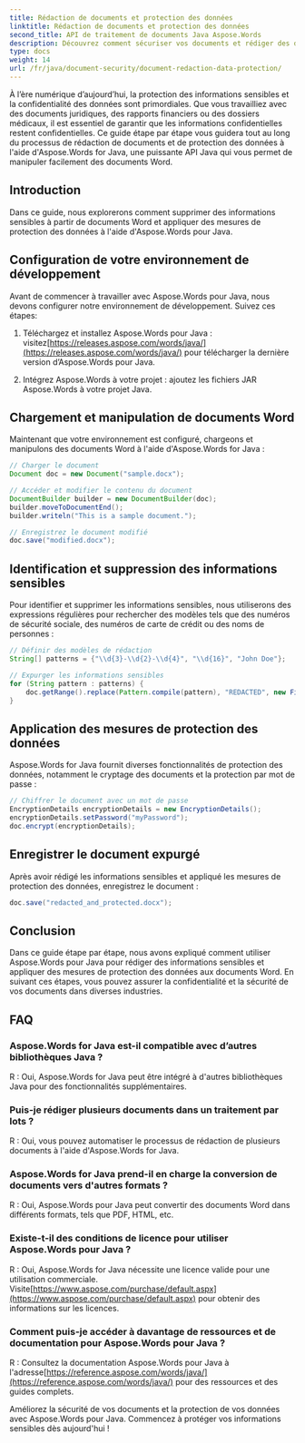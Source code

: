 ```yaml
---
title: Rédaction de documents et protection des données
linktitle: Rédaction de documents et protection des données
second_title: API de traitement de documents Java Aspose.Words
description: Découvrez comment sécuriser vos documents et rédiger des données sensibles à l'aide d'Aspose.Words pour Java. Guide étape par étape avec le code source.
type: docs
weight: 14
url: /fr/java/document-security/document-redaction-data-protection/
---
```


À l’ère numérique d’aujourd’hui, la protection des informations sensibles et la confidentialité des données sont primordiales. Que vous travailliez avec des documents juridiques, des rapports financiers ou des dossiers médicaux, il est essentiel de garantir que les informations confidentielles restent confidentielles. Ce guide étape par étape vous guidera tout au long du processus de rédaction de documents et de protection des données à l'aide d'Aspose.Words for Java, une puissante API Java qui vous permet de manipuler facilement des documents Word.

## Introduction

Dans ce guide, nous explorerons comment supprimer des informations sensibles à partir de documents Word et appliquer des mesures de protection des données à l'aide d'Aspose.Words pour Java. 

## Configuration de votre environnement de développement

Avant de commencer à travailler avec Aspose.Words pour Java, nous devons configurer notre environnement de développement. Suivez ces étapes:

1.  Téléchargez et installez Aspose.Words pour Java : visitez[https://releases.aspose.com/words/java/](https://releases.aspose.com/words/java/) pour télécharger la dernière version d’Aspose.Words pour Java.

2. Intégrez Aspose.Words à votre projet : ajoutez les fichiers JAR Aspose.Words à votre projet Java.

## Chargement et manipulation de documents Word

Maintenant que votre environnement est configuré, chargeons et manipulons des documents Word à l'aide d'Aspose.Words for Java :

```java
// Charger le document
Document doc = new Document("sample.docx");

// Accéder et modifier le contenu du document
DocumentBuilder builder = new DocumentBuilder(doc);
builder.moveToDocumentEnd();
builder.writeln("This is a sample document.");

// Enregistrez le document modifié
doc.save("modified.docx");
```

## Identification et suppression des informations sensibles

Pour identifier et supprimer les informations sensibles, nous utiliserons des expressions régulières pour rechercher des modèles tels que des numéros de sécurité sociale, des numéros de carte de crédit ou des noms de personnes :

```java
// Définir des modèles de rédaction
String[] patterns = {"\\d{3}-\\d{2}-\\d{4}", "\\d{16}", "John Doe"};

// Expurger les informations sensibles
for (String pattern : patterns) {
    doc.getRange().replace(Pattern.compile(pattern), "REDACTED", new FindReplaceOptions());
}
```

## Application des mesures de protection des données

Aspose.Words for Java fournit diverses fonctionnalités de protection des données, notamment le cryptage des documents et la protection par mot de passe :

```java
// Chiffrer le document avec un mot de passe
EncryptionDetails encryptionDetails = new EncryptionDetails();
encryptionDetails.setPassword("myPassword");
doc.encrypt(encryptionDetails);
```

## Enregistrer le document expurgé

Après avoir rédigé les informations sensibles et appliqué les mesures de protection des données, enregistrez le document :

```java
doc.save("redacted_and_protected.docx");
```

## Conclusion

Dans ce guide étape par étape, nous avons expliqué comment utiliser Aspose.Words pour Java pour rédiger des informations sensibles et appliquer des mesures de protection des données aux documents Word. En suivant ces étapes, vous pouvez assurer la confidentialité et la sécurité de vos documents dans diverses industries.

## FAQ

### Aspose.Words for Java est-il compatible avec d’autres bibliothèques Java ?

R : Oui, Aspose.Words for Java peut être intégré à d'autres bibliothèques Java pour des fonctionnalités supplémentaires.

### Puis-je rédiger plusieurs documents dans un traitement par lots ?

R : Oui, vous pouvez automatiser le processus de rédaction de plusieurs documents à l'aide d'Aspose.Words for Java.

### Aspose.Words for Java prend-il en charge la conversion de documents vers d'autres formats ?

R : Oui, Aspose.Words pour Java peut convertir des documents Word dans différents formats, tels que PDF, HTML, etc.

### Existe-t-il des conditions de licence pour utiliser Aspose.Words pour Java ?

 R : Oui, Aspose.Words for Java nécessite une licence valide pour une utilisation commerciale. Visite[https://www.aspose.com/purchase/default.aspx](https://www.aspose.com/purchase/default.aspx) pour obtenir des informations sur les licences.

### Comment puis-je accéder à davantage de ressources et de documentation pour Aspose.Words pour Java ?

 R : Consultez la documentation Aspose.Words pour Java à l'adresse[https://reference.aspose.com/words/java/](https://reference.aspose.com/words/java/) pour des ressources et des guides complets.

Améliorez la sécurité de vos documents et la protection de vos données avec Aspose.Words pour Java. Commencez à protéger vos informations sensibles dès aujourd'hui !